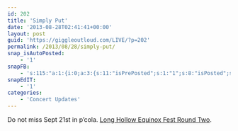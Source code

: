 ```yaml
---
id: 202
title: 'Simply Put'
date: '2013-08-28T02:41:41+00:00'
layout: post
guid: 'https://giggleoutloud.com/LIVE/?p=202'
permalink: /2013/08/28/simply-put/
snap_isAutoPosted:
    - '1'
snapFB:
    - 's:115:"a:1:{i:0;a:3:{s:11:"isPrePosted";s:1:"1";s:8:"isPosted";s:1:"1";s:4:"pgID";s:30:"136530628479_10151813883733480";}}";'
snapEdIT:
    - '1'
categories:
    - 'Concert Updates'
---
```


Do not miss Sept 21st in p’cola. [Long Hollow Equinox Fest Round Two](https://www.facebook.com/events/399812593460481/ "Long Hollow Equinox Fest").
